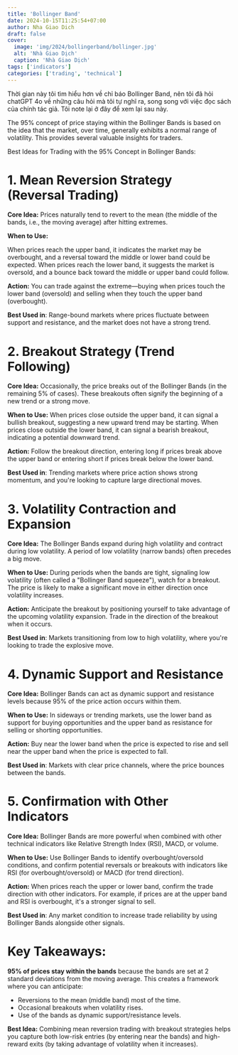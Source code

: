 ```yaml
---
title: 'Bollinger Band'
date: 2024-10-15T11:25:54+07:00
author: Nha Giao Dich
draft: false
cover:
  image: 'img/2024/bollingerband/bollinger.jpg'
  alt: 'Nhà Giao Dịch'
  caption: 'Nhà Giao Dịch'
tags: ['indicators']
categories: ['trading', 'technical']
---
```


Thời gian này tôi tìm hiểu hơn về chỉ báo Bollinger Band, nên tôi đã hỏi chatGPT 4o về những câu hỏi mà tôi tự nghĩ ra, song song với việc đọc sách của chính tác giả. Tôi note lại ở đây để xem lại sau này.

The 95% concept of price staying within the Bollinger Bands is based on the idea that the market, over time, generally exhibits a normal range of volatility. This provides several valuable insights for traders.

Best Ideas for Trading with the 95% Concept in Bollinger Bands:

# 1. Mean Reversion Strategy (Reversal Trading)

**Core Idea:** Prices naturally tend to revert to the mean (the middle of the bands, i.e., the moving average) after hitting extremes.

**When to Use:**

When prices reach the upper band, it indicates the market may be overbought, and a reversal toward the middle or lower band could be expected.
When prices reach the lower band, it suggests the market is oversold, and a bounce back toward the middle or upper band could follow.

**Action:** You can trade against the extreme—buying when prices touch the lower band (oversold) and selling when they touch the upper band (overbought).

**Best Used in**: Range-bound markets where prices fluctuate between support and resistance, and the market does not have a strong trend.

# 2. Breakout Strategy (Trend Following)

**Core Idea:** Occasionally, the price breaks out of the Bollinger Bands (in the remaining 5% of cases). These breakouts often signify the beginning of a new trend or a strong move.

**When to Use:**
When prices close outside the upper band, it can signal a bullish breakout, suggesting a new upward trend may be starting.
When prices close outside the lower band, it can signal a bearish breakout, indicating a potential downward trend.

**Action:** Follow the breakout direction, entering long if prices break above the upper band or entering short if prices break below the lower band.

**Best Used in**: Trending markets where price action shows strong momentum, and you're looking to capture large directional moves.

# 3. Volatility Contraction and Expansion

**Core Idea:** The Bollinger Bands expand during high volatility and contract during low volatility. A period of low volatility (narrow bands) often precedes a big move.

**When to Use:**
During periods when the bands are tight, signaling low volatility (often called a "Bollinger Band squeeze"), watch for a breakout. The price is likely to make a significant move in either direction once volatility increases.

**Action:** Anticipate the breakout by positioning yourself to take advantage of the upcoming volatility expansion. Trade in the direction of the breakout when it occurs.

**Best Used in**: Markets transitioning from low to high volatility, where you're looking to trade the explosive move.

# 4. Dynamic Support and Resistance

**Core Idea:** Bollinger Bands can act as dynamic support and resistance levels because 95% of the price action occurs within them.

**When to Use:**
In sideways or trending markets, use the lower band as support for buying opportunities and the upper band as resistance for selling or shorting opportunities.

**Action:** Buy near the lower band when the price is expected to rise and sell near the upper band when the price is expected to fall.

**Best Used in**: Markets with clear price channels, where the price bounces between the bands.

# 5. Confirmation with Other Indicators

**Core Idea:** Bollinger Bands are more powerful when combined with other technical indicators like Relative Strength Index (RSI), MACD, or volume.

**When to Use:**
Use Bollinger Bands to identify overbought/oversold conditions, and confirm potential reversals or breakouts with indicators like RSI (for overbought/oversold) or MACD (for trend direction).

**Action:** When prices reach the upper or lower band, confirm the trade direction with other indicators. For example, if prices are at the upper band and RSI is overbought, it's a stronger signal to sell.

**Best Used in**: Any market condition to increase trade reliability by using Bollinger Bands alongside other signals.

# Key Takeaways:

**95% of prices stay within the bands** because the bands are set at 2 standard deviations from the moving average. This creates a framework where you can anticipate:

- Reversions to the mean (middle band) most of the time.
- Occasional breakouts when volatility rises.
- Use of the bands as dynamic support/resistance levels.

**Best Idea:** Combining mean reversion trading with breakout strategies helps you capture both low-risk entries (by entering near the bands) and high-reward exits (by taking advantage of volatility when it increases).
